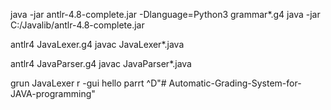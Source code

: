 java -jar antlr-4.8-complete.jar -Dlanguage=Python3 grammar\*.g4
java -jar C:/Javalib/antlr-4.8-complete.jar

antlr4 JavaLexer.g4
javac JavaLexer*.java

antlr4 JavaParser.g4
javac JavaParser*.java

grun JavaLexer r -gui
hello parrt
^D"# Automatic-Grading-System-for-JAVA-programming" 

